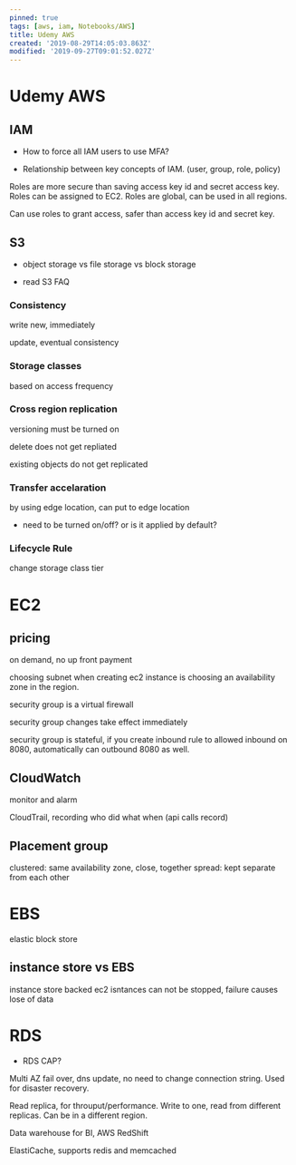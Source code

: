 ```yaml
---
pinned: true
tags: [aws, iam, Notebooks/AWS]
title: Udemy AWS
created: '2019-08-29T14:05:03.863Z'
modified: '2019-09-27T09:01:52.027Z'
---
```


# Udemy AWS

## IAM

* How to force all IAM users to use MFA?

* Relationship between key concepts of IAM. (user, group, role, policy)

Roles are more secure than saving access key id and secret access key.
Roles can be assigned to EC2.
Roles are global, can be used in all regions.

Can use roles to grant access, safer than access key id and secret key.

## S3

* object storage vs file storage vs block storage

* read S3 FAQ

### Consistency

write new, immediately

update, eventual consistency

### Storage classes

based on access frequency

### Cross region replication

versioning must be turned on

delete does not get repliated

existing objects do not get replicated

### Transfer accelaration

by using edge location, can put to edge location

* need to be turned on/off? or is it applied by default?

### Lifecycle Rule

change storage class tier

# EC2

## pricing

on demand, no up front payment

choosing subnet when creating ec2 instance is choosing an availability zone in the region.

security group is a virtual firewall

security group changes take effect immediately

security group is stateful, if you create inbound rule to allowed inbound on 8080, automatically can outbound 8080 as well.

## CloudWatch

monitor and alarm

CloudTrail, recording who did what when (api calls record)

## Placement group

clustered: same availability zone, close, together
spread: kept separate from each other

# EBS

elastic block store

## instance store vs EBS

instance store backed ec2 isntances can not be stopped, failure causes lose of data

# RDS

* RDS CAP?

Multi AZ fail over, dns update, no need to change connection string. Used for disaster recovery.

Read replica, for throuput/performance. Write to one, read from different replicas. Can be in a different region.

Data warehouse for BI, AWS RedShift

ElastiCache, supports redis and memcached


